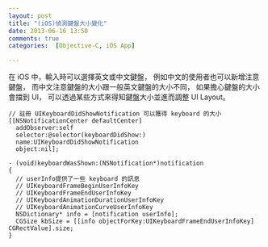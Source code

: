 ```yaml
---
layout: post
title: "(iOS)偵測鍵盤大小變化"
date: 2013-06-16 13:50
comments: true
categories:  [Objective-C, iOS App]

---
```


在 iOS 中，輸入時可以選擇英文或中文鍵盤，
例如中文的使用者也可以新增注意鍵盤，
而中文注意鍵盤的大小跟一般英文鍵盤的大小不同，
如果擔心鍵盤的大小會擋到 UI，
可以透過某些方式來得知鍵盤大小並進而調整 UI Layout。

```objc
// 註冊 UIKeyboardDidShowNotification 可以獲得 keyboard 的大小
[[NSNotificationCenter defaultCenter] 
  addObserver:self
  selector:@selector(keyboardDidShow:)
  name:UIKeyboardDidShowNotification 
  object:nil];

- (void)keyboardWasShown:(NSNotification*)notification 
{
  // userInfo提供了一些 keyboard 的訊息
  // UIKeyboardFrameBeginUserInfoKey
  // UIKeyboardFrameEndUserInfoKey
  // UIKeyboardAnimationDurationUserInfoKey
  // UIKeyboardAnimationCurveUserInfoKey
  NSDictionary* info = [notification userInfo];
  CGSize kbSize = [[info objectForKey:UIKeyboardFrameEndUserInfoKey] CGRectValue].size;
}
```
